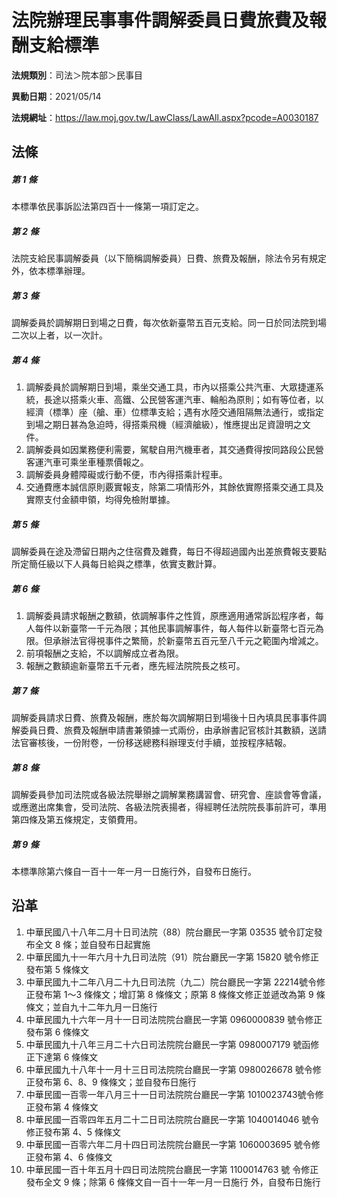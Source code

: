 # 法院辦理民事事件調解委員日費旅費及報酬支給標準


**法規類別**：司法＞院本部＞民事目

**異動日期**：2021/05/14  

**法規網址**：https://law.moj.gov.tw/LawClass/LawAll.aspx?pcode=A0030187



## 法條
##### 第 1 條
本標準依民事訴訟法第四百十一條第一項訂定之。

##### 第 2 條
法院支給民事調解委員（以下簡稱調解委員）日費、旅費及報酬，除法令另有規定外，依本標準辦理。

##### 第 3 條
調解委員於調解期日到場之日費，每次依新臺幣五百元支給。同一日於同法院到場二次以上者，以一次計。

##### 第 4 條
1. 調解委員於調解期日到場，乘坐交通工具，市內以搭乘公共汽車、大眾捷運系統，長途以搭乘火車、高鐵、公民營客運汽車、輪船為原則；如有等位者，以經濟（標準）座（艙、車）位標準支給；遇有水陸交通阻隔無法通行，或指定到場之期日甚為急迫時，得搭乘飛機（經濟艙級），惟應提出足資證明之文件。
1. 調解委員如因業務便利需要，駕駛自用汽機車者，其交通費得按同路段公民營客運汽車可乘坐車種票價報之。
1. 調解委員身體障礙或行動不便，市內得搭乘計程車。
1. 交通費應本誠信原則覈實報支，除第二項情形外，其餘依實際搭乘交通工具及實際支付金額申領，均得免檢附單據。

##### 第 5 條
調解委員在途及滯留日期內之住宿費及雜費，每日不得超過國內出差旅費報支要點所定簡任級以下人員每日給與之標準，依實支數計算。

##### 第 6 條
1. 調解委員請求報酬之數額，依調解事件之性質，原應適用通常訴訟程序者，每人每件以新臺幣一千元為限；其他民事調解事件，每人每件以新臺幣七百元為限。但承辦法官得視事件之繁簡，於新臺幣五百元至八千元之範圍內增減之。
1. 前項報酬之支給，不以調解成立者為限。
1. 報酬之數額逾新臺幣五千元者，應先經法院院長之核可。

##### 第 7 條
調解委員請求日費、旅費及報酬，應於每次調解期日到場後十日內填具民事事件調解委員日費、旅費及報酬申請書兼領據一式兩份，由承辦書記官核計其數額，送請法官審核後，一份附卷，一份移送總務科辦理支付手續，並按程序結報。

##### 第 8 條
調解委員參加司法院或各級法院舉辦之調解業務講習會、研究會、座談會等會議，或應邀出席集會，受司法院、各級法院表揚者，得經聘任法院院長事前許可，準用第四條及第五條規定，支領費用。

##### 第 9 條
本標準除第六條自一百十一年一月一日施行外，自發布日施行。

## 沿革
1. 中華民國八十八年二月十日司法院（88）院台廳民一字第 03535  號令訂定發布全文 8  條；並自發布日起實施
1. 中華民國九十一年六月十九日司法院（91）院台廳民一字第 15820  號令修正發布第 5  條條文
1. 中華民國九十二年八月二十九日司法院（九二）院台廳民一字第 22214號令修正發布第 1～3 條條文；增訂第 8  條條文；原第 8  條條文修正並遞改為第 9  條條文；並自九十二年九月一日施行
1. 中華民國九十六年一月十一日司法院院台廳民一字第 0960000839 號令修正發布第 6  條條文
1. 中華民國九十八年三月二十六日司法院院台廳民一字第 0980007179 號函修正下達第 6  條條文
1. 中華民國九十八年十一月十三日司法院院台廳民一字第 0980026678 號令修正發布第 6、8、9  條條文；並自發布日施行
1. 中華民國一百零一年八月三十一日司法院院台廳民一字第 1010023743號令修正發布第 4  條條文
1. 中華民國一百零四年五月二十二日司法院院台廳民一字第 1040014046 號令修正發布第 4、5 條條文
1. 中華民國一百零六年二月十四日司法院院台廳民一字第 1060003695 號令修正發布第 4、6 條條文
1.  中華民國一百十年五月十四日司法院院台廳民一字第 1100014763 號  令修正發布全文 9  條；除第 6  條條文自一百十一年一月一日施行  外，自發布日施行 
